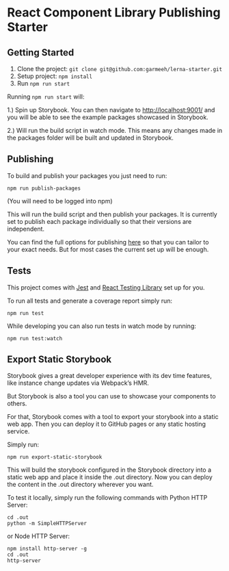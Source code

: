 # React Component Library Publishing Starter

## Getting Started

1. Clone the project: `git clone git@github.com:garmeeh/lerna-starter.git`
2. Setup project: `npm install`
3. Run `npm run start`

Running `npm run start` will:

1.) Spin up Storybook. You can then navigate to [http://localhost:9001/](http://localhost:9001/) and you will be able to see the example packages showcased in Storybook.

2.) Will run the build script in watch mode. This means any changes made in the packages folder will be built and updated in Storybook.

## Publishing

To build and publish your packages you just need to run:

```
npm run publish-packages
```

(You will need to be logged into npm)

This will run the build script and then publish your packages. It is currently set to publish each package individually so that their versions are independent.

You can find the full options for publishing [here](https://github.com/lerna/lerna/tree/master/commands/publish#readme) so that you can tailor to your exact needs. But for most cases the current set up will be enough.

## Tests

This project comes with [Jest](https://jestjs.io/) and [React Testing Library](https://github.com/kentcdodds/react-testing-library) set up for you.

To run all tests and generate a coverage report simply run:

```
npm run test
```

While developing you can also run tests in watch mode by running:

```
npm run test:watch
```

## Export Static Storybook

Storybook gives a great developer experience with its dev time features, like instance change updates via Webpack’s HMR.

But Storybook is also a tool you can use to showcase your components to others.

For that, Storybook comes with a tool to export your storybook into a static web app. Then you can deploy it to GitHub pages or any static hosting service.

Simply run:

```
npm run export-static-storybook
```

This will build the storybook configured in the Storybook directory into a static web app and place it inside the .out directory. Now you can deploy the content in the .out directory wherever you want.

To test it locally, simply run the following commands with Python HTTP Server:

```
cd .out
python -m SimpleHTTPServer
```

or Node HTTP Server:

```
npm install http-server -g
cd .out
http-server
```

